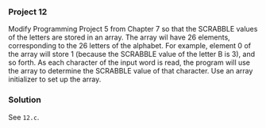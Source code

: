 ### Project 12

Modify Programming Project 5 from Chapter 7 so that the SCRABBLE values of the
letters are stored in an array. The array wil have 26 elements, corresponding to
the 26 letters of the alphabet. For example, element 0 of the array will store 1
(because the SCRABBLE value of the letter B is 3), and so forth. As each
character of the input word is read, the program will use the array to determine
the SCRABBLE value of that character. Use an array initializer to set up the
array.

### Solution

See `12.c`.
